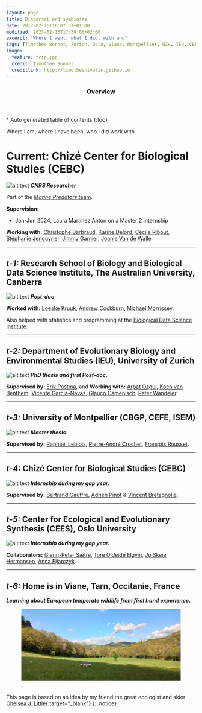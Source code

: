 ```yaml
---
layout: page
title: Dispersal and symbioses
date: 2017-02-26T16:07:57+01:00
modified: 2023-02-15T17:30:00+02:00
excerpt: "Where I went, what I did, with who"
tags: [Timothée Bonnet, Zurich, Oslo, Viane, Montpellier, UZH, IEU, CEES, CEFE, ISEM, CBGP, CEBC, collaborations, collaborators, dispersal, positions]
image:
  feature: trip.jpg
  credit: Timothée Bonnet
  creditlink: http://timotheenivalis.github.io
---
```



<!-- Google tag (gtag.js) -->
<script async src="https://www.googletagmanager.com/gtag/js?id=G-XT3501YRJE"></script>
<script>
  window.dataLayer = window.dataLayer || [];
  function gtag(){dataLayer.push(arguments);}
  gtag('js', new Date());

  gtag('config', 'G-XT3501YRJE');
</script>


<section id="table-of-contents" class="toc">
  <header>
    <h3>Overview</h3>
  </header>
<div id="drawer" markdown="1">
*  Auto generated table of contents
{:toc}
</div>
</section><!-- /#table-of-contents -->

Where I am, where I have been, who I did work with.

# Current: Chizé Center for Biological Studies (CEBC)
![alt text](/images/logo_CEBC.png "CEBC") __*CNRS Researcher*__  

Part of the [*Marine Predators* team](https://www.cebc.cnrs.fr/predateurs-marins/?lang=en). 

**Supervision:**

* Jan-Jun 2024, Laura Martínez Antón on a Master 2 internship 

**Working with:** [Christophe Barbraud](https://www.cebc.cnrs.fr/predateurs-marins/christophe-barbraud/), [Karine Delord](https://www.cebc.cnrs.fr/predateurs-marins/karine-delord-2/), [Cécile Ribout](https://www.cebc.cnrs.fr/cecile-ribout/), [Stéphanie Jenouvrier](https://www.whoi.edu/profile/sjenouvrier/), [Jimmy Garnier](https://jgarnier.perso.math.cnrs.fr/), [Joanie Van de Walle](https://joanievandewalle.weebly.com/)

_______________________

## __*t-1:*__ Research School of Biology and Biological Data Science Institute, The Australian University, Canberra
![alt text](/images/ANU.jpg "ANU") __*Post-doc*__  

**Worked with:** [Loeske Kruuk](http://biology.anu.edu.au/research/labs/kruuk-lab-evolutionary-ecology-and-quantitative-genetics), [Andrew Cockburn](http://biology.anu.edu.au/people/andrew-cockburn), [Michael Morrissey](https://synergy.st-andrews.ac.uk/megaloceros/).

Also helped with statistics and programming at the [Biological Data Science Institute](http://bdsi.anu.edu.au/).

_______________________

## __*t-2:*__ Department of Evolutionary Biology and Environmental Studies (IEU), University of Zurich

![alt text](/images/uzhlogo.jpg "UZH") __*PhD thesis and first Post-doc.*__

**Supervised by:** [Erik Postma](http://erikpostma.net/index.html), and **Working with:** [Arpat Ozgul](http://www.popecol.org/team/arpat-ozgul/), [Koen van Benthem](http://www.popecol.org/team/koen-van-benthem/), [Vicente García-Navas](http://vicentegarcianavas.weebly.com/), [Glauco Camenisch](http://independent.academia.edu/GlaucoCamenisch), [Peter Wandeler](http://www.fr.ch/mhn/de/pub/museum/museums_mannschaft.htm).

_______________________

## __*t-3:*__ University of Montpellier (CBGP, CEFE, ISEM)
![alt text](/images/LOGO_MP2.png "UM2") __*Master thesis.*__

**Supervised by:** [Raphaël Leblois](http://raphael.leblois.free.fr/), [Pierre-André Crochet](https://www.researchgate.net/profile/Pierre-Andre_Crochet), [François Rousset](http://www.isem.univ-montp2.fr/recherche/teams/evolutionary-genetics/staff/roussetfrancois/?lang=en).

_______________________

## __*t-4:*__ Chizé Center for Biological Studies (CEBC)
![alt text](/images/logo_CEBC.png "CEBC") __*Internship during my gap year.*__

**Supervised by:** [Bertrand Gauffre](https://orcid.org/0000-0001-5431-8098), [Adrien Pinot](https://www.researchgate.net/profile/Adrien_Pinot) & [Vincent Bretagnolle](https://scholar.google.com/citations?user=8TZfEwsAAAAJ&hl=fr).

_______________________

## __*t-5:*__ Center for Ecological and Evolutionary Synthesis (CEES), Oslo University
![alt text](/images/cees.jpg "CEES") __*Internship during my gap year.*__

**Collaborators:**
 [Glenn-Peter Sætre](https://www.mn.uio.no/cees/english/people/core/glennp/), [Tore Oldeide Elgvin](https://www.nhm.uio.no/english/about/organization/exhibitions-public-services/people/toreoe/index.html), [Jo Skeie Hermansen](https://www.mn.uio.no/cees/english/people/researcher-postdoc/josh/), [Anna Fijarczyk](https://landrylab.ibis.ulaval.ca/?page_id=1411).

_______________________

## __*t-6:*__ Home is in Viane, Tarn, Occitanie, France
__*Learning about European temperate wildlife from first hand experience.*__

<figure>
	<a href="http://viane.fr/presentation/"><img src="/images/lecolumbier.jpg"></a>
	<figcaption><a href="" title="Viane"></a>.</figcaption>
</figure>

This page is based on an idea by my friend the great ecologist and skier [Chelsea J. Little](https://chelseajeanlittle.com/){:target="_blank"}
{: .notice}
